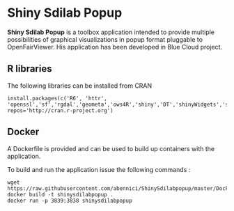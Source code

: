 # Shiny Sdilab Popup
**Shiny Sdilab Popup** is a toolbox application intended to provide multiple possibilities of graphical visualizations in popup format pluggable to OpenFairViewer.
His application has been developed in Blue Cloud project.

## R libraries

The following libraries can be installed from CRAN
```
install.packages(c('R6', 'httr', 'openssl','sf','rgdal','geometa','ows4R','shiny','DT','shinyWidgets','shinycssloaders','jsonlite','remotes'), repos='http://cran.r-project.org')
```

## Docker
A Dockerfile is provided and can be used to build up containers with the application.

To build and run the application issue the following commands :
```
wget https://raw.githubusercontent.com/abennici/ShinySdilabpopup/master/Dockerfile
docker build -t shinysdilabpopup .
docker run -p 3839:3838 shinysdilabpopup
```